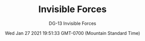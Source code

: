 ---
category: "wall-covering"
date: Wed Jan 27 2021 19:51:33 GMT-0700 (Mountain Standard Time)
description: "null"
designer: "Doug Glovaski"
href: "https://www.areaenvironments.com/doug-glovaski"
image_primary: "./img/DG+Invisible+Forces+art.jpg"
image_secondary: "./img/DG+Invisible+Forces+interior.jpg"
image_thumb: "./img/Doug+Glovaski.png"
manufacturer: "Area Environments"
slug: "/manufacturers/area-environments/wall-covering/invisible-forces"
slug_destination: area-environments,
subtitle: "DG-13  Invisible Forces"
tags:
  - "area-environments"
  - "wall-covering"
title: "Invisible Forces"
---
